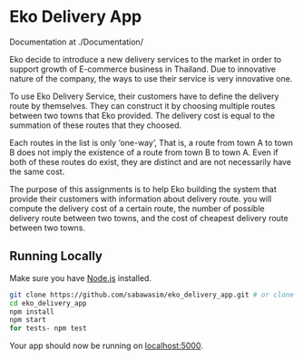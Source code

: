 # Eko Delivery App
Documentation at ./Documentation/

Eko decide to introduce a new delivery services to the market in order to support growth of
E-commerce business in Thailand. Due to innovative nature of the company, the ways to use their
service is very innovative one.

To use Eko Delivery Service, their customers have to define the delivery route by themselves.
They can construct it by choosing multiple routes between two towns that Eko provided.
The delivery cost is equal to the summation of these routes that they choosed.

Each routes in the list is only ‘one-way’, That is, a route from town A to town B does not imply the
existence of a route from town B to town A. Even if both of these routes do exist, they are distinct and
are not necessarily have the same cost.

The purpose of this assignments is to help Eko building the system that provide their customers with
information about delivery route. you will compute the delivery cost of a certain route, the number of
possible delivery route between two towns, and the cost of cheapest delivery route between two
towns.

## Running Locally

Make sure you have [Node.js](http://nodejs.org/) installed.

```sh
git clone https://github.com/sabawasim/eko_delivery_app.git # or clone your own fork
cd eko_delivery_app
npm install
npm start
for tests- npm test
```

Your app should now be running on [localhost:5000](http://localhost:5000/).
